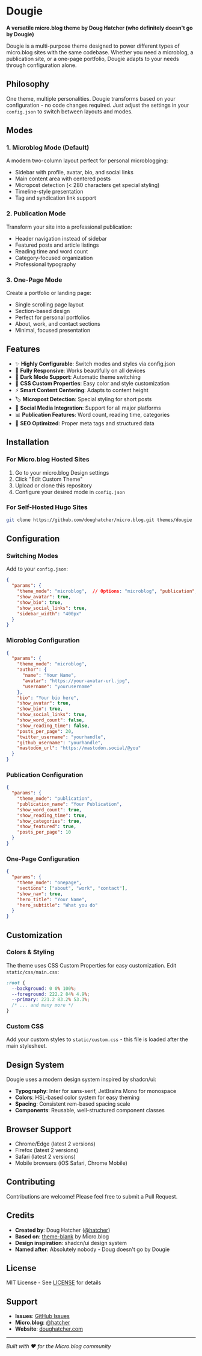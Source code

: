 # Dougie

**A versatile micro.blog theme by Doug Hatcher (who definitely doesn't go by Dougie)**

Dougie is a multi-purpose theme designed to power different types of micro.blog sites with the same codebase. Whether you need a microblog, a publication site, or a one-page portfolio, Dougie adapts to your needs through configuration alone.

## Philosophy

One theme, multiple personalities. Dougie transforms based on your configuration - no code changes required. Just adjust the settings in your `config.json` to switch between layouts and modes.

## Modes

### 1. **Microblog Mode** (Default)
A modern two-column layout perfect for personal microblogging:
- Sidebar with profile, avatar, bio, and social links
- Main content area with centered posts
- Micropost detection (< 280 characters get special styling)
- Timeline-style presentation
- Tag and syndication link support

### 2. **Publication Mode**
Transform your site into a professional publication:
- Header navigation instead of sidebar
- Featured posts and article listings
- Reading time and word count
- Category-focused organization
- Professional typography

### 3. **One-Page Mode**
Create a portfolio or landing page:
- Single scrolling page layout
- Section-based design
- Perfect for personal portfolios
- About, work, and contact sections
- Minimal, focused presentation

## Features

- ✨ **Highly Configurable**: Switch modes and styles via config.json
- 📱 **Fully Responsive**: Works beautifully on all devices
- 🌙 **Dark Mode Support**: Automatic theme switching
- 🎨 **CSS Custom Properties**: Easy color and style customization
- ⚡ **Smart Content Centering**: Adapts to content height
- 🏷️ **Micropost Detection**: Special styling for short posts
- 🔗 **Social Media Integration**: Support for all major platforms
- 📊 **Publication Features**: Word count, reading time, categories
- 🎯 **SEO Optimized**: Proper meta tags and structured data

## Installation

### For Micro.blog Hosted Sites
1. Go to your micro.blog Design settings
2. Click "Edit Custom Theme"
3. Upload or clone this repository
4. Configure your desired mode in `config.json`

### For Self-Hosted Hugo Sites
```bash
git clone https://github.com/doughatcher/micro.blog.git themes/dougie
```

## Configuration

### Switching Modes

Add to your `config.json`:

```json
{
  "params": {
    "theme_mode": "microblog",  // Options: "microblog", "publication", "onepage"
    "show_avatar": true,
    "show_bio": true,
    "show_social_links": true,
    "sidebar_width": "400px"
  }
}
```

### Microblog Configuration

```json
{
  "params": {
    "theme_mode": "microblog",
    "author": {
      "name": "Your Name",
      "avatar": "https://your-avatar-url.jpg",
      "username": "yourusername"
    },
    "bio": "Your bio here",
    "show_avatar": true,
    "show_bio": true,
    "show_social_links": true,
    "show_word_count": false,
    "show_reading_time": false,
    "posts_per_page": 20,
    "twitter_username": "yourhandle",
    "github_username": "yourhandle",
    "mastodon_url": "https://mastodon.social/@you"
  }
}
```

### Publication Configuration

```json
{
  "params": {
    "theme_mode": "publication",
    "publication_name": "Your Publication",
    "show_word_count": true,
    "show_reading_time": true,
    "show_categories": true,
    "show_featured": true,
    "posts_per_page": 10
  }
}
```

### One-Page Configuration

```json
{
  "params": {
    "theme_mode": "onepage",
    "sections": ["about", "work", "contact"],
    "show_nav": true,
    "hero_title": "Your Name",
    "hero_subtitle": "What you do"
  }
}
```

## Customization

### Colors & Styling

The theme uses CSS Custom Properties for easy customization. Edit `static/css/main.css`:

```css
:root {
  --background: 0 0% 100%;
  --foreground: 222.2 84% 4.9%;
  --primary: 221.2 83.2% 53.3%;
  /* ... and many more */
}
```

### Custom CSS

Add your custom styles to `static/custom.css` - this file is loaded after the main stylesheet.

## Design System

Dougie uses a modern design system inspired by shadcn/ui:
- **Typography**: Inter for sans-serif, JetBrains Mono for monospace
- **Colors**: HSL-based color system for easy theming
- **Spacing**: Consistent rem-based spacing scale
- **Components**: Reusable, well-structured component classes

## Browser Support

- Chrome/Edge (latest 2 versions)
- Firefox (latest 2 versions)
- Safari (latest 2 versions)
- Mobile browsers (iOS Safari, Chrome Mobile)

## Contributing

Contributions are welcome! Please feel free to submit a Pull Request.

## Credits

- **Created by**: Doug Hatcher ([@hatcher](https://micro.blog/hatcher))
- **Based on**: [theme-blank](https://github.com/microdotblog/theme-blank) by Micro.blog
- **Design inspiration**: shadcn/ui design system
- **Named after**: Absolutely nobody - Doug doesn't go by Dougie

## License

MIT License - See [LICENSE](LICENSE) for details

## Support

- **Issues**: [GitHub Issues](https://github.com/doughatcher/micro.blog/issues)
- **Micro.blog**: [@hatcher](https://micro.blog/hatcher)
- **Website**: [doughatcher.com](https://doughatcher.com)

---

*Built with ❤️ for the Micro.blog community*
